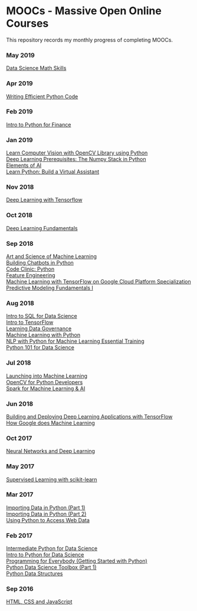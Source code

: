 # MOOCs - Massive Open Online Courses
This repository records my monthly progress of completing MOOCs.

### May 2019

<a href='https://www.coursera.org/account/accomplishments/verify/3S88ELKDSSPE'>Data Science Math Skills</a><br/>

### Apr 2019

<a href='https://www.datacamp.com/statement-of-accomplishment/course/2f9c6ba731cc49bcdce0fbcad5d2b42f79afc1e6'>Writing Efficient Python Code</a><br/>

### Feb 2019

<a href='https://www.datacamp.com/statement-of-accomplishment/course/048411ceaec557fb9a74fd4ac9a5125c0825c4ce'>Intro to Python for Finance</a><br/>

### Jan 2019

<a href='https://www.udemy.com/certificate/UC-0MMEEHUY/?utm_campaign=email&utm_source=sendgrid.com&utm_medium=email'>Learn Computer Vision with OpenCV Library using Python</a><br/>
<a href='https://www.udemy.com/certificate/UC-AHN71HQY/?utm_campaign=email&utm_source=sendgrid.com&utm_medium=email'>Deep Learning Prerequisites: The Numpy Stack in Python</a><br/>
<a href='https://certificates.mooc.fi/validate/hgcny7pbmpj'>Elements of AI</a><br/>
<a href='https://udemy-certificate.s3.amazonaws.com/image/UC-3P36VPHV.jpg'>Learn Python: Build a Virtual Assistant</a><br/>

### Nov 2018

<a href='https://courses.cognitiveclass.ai/certificates/446ed46cd9cc4b458f14e8705512019e'>Deep Learning with Tensorflow</a>

### Oct 2018

<a href='https://courses.cognitiveclass.ai/certificates/e1c045bd3d21406db44f20afe2bcc977'>Deep Learning Fundamentals</a>

### Sep 2018

<a href='https://www.coursera.org/account/accomplishments/verify/DE3CHXDWN75Q'>Art and Science of Machine Learning</a><br/>
<a href='https://www.datacamp.com/courses/building-chatbots-in-python'>Building Chatbots in Python</a><br/>
<a href='https://www.linkedin.com/learning/code-clinic-python-2'>Code Clinic: Python</a><br/>
<a href='https://www.coursera.org/account/accomplishments/verify/VQ5XFARWR7HG'>Feature Engineering</a><br/>
<a href='https://www.coursera.org/account/accomplishments/specialization/A9MNWZTMDVVT'>Machine Learning with TensorFlow on Google Cloud Platform Specialization</a><br/>
<a href='https://courses.cognitiveclass.ai/certificates/a395cfad8e9544059aec791400c8cbdb'>Predictive Modeling Fundamentals I
</a><br/>

### Aug 2018

<a href='https://www.datacamp.com/courses/intro-to-sql-for-data-science'>Intro to SQL for Data Science</a><br/>
<a href='https://www.coursera.org/account/accomplishments/verify/R6D4ASHQCU4U'>Intro to TensorFlow</a><br/>
<a href='https://www.linkedin.com/learning/learning-data-governance'>Learning Data Governance</a><br/>
<a href='https://courses.cognitiveclass.ai/certificates/8d497689b22347f39e0a8407b70d24c6'>Machine Learning with Python</a><br/>
<a href='https://www.linkedin.com/learning/nlp-with-python-for-machine-learning-essential-training'>NLP with Python for Machine Learning Essential Training</a><br/>
<a href='https://courses.cognitiveclass.ai/certificates/f8064e411de24e3a968b296c18afcf7b'>Python 101 for Data Science</a><br/>

### Jul 2018

<a href='https://www.coursera.org/account/accomplishments/verify/T7FJFFBLAYPK'>Launching into Machine Learning</a><br/>
<a href='https://www.linkedin.com/learning/opencv-for-python-developers'>OpenCV for Python Developers</a><br/>
<a href='https://www.linkedin.com/learning/spark-for-machine-learning-ai'>Spark for Machine Learning & AI</a><br/>

### Jun 2018

<a href='https://www.linkedin.com/learning/building-and-deploying-deep-learning-applications-with-tensorflow'>Building and Deploying Deep Learning Applications with TensorFlow</a><br/>
<a href='https://www.coursera.org/account/accomplishments/verify/2QB6L8ED2VS6'>How Google does Machine Learning</a><br/>

### Oct 2017

<a href='https://www.coursera.org/account/accomplishments/verify/X3CHPZ6MFQGA'>Neural Networks and Deep Learning</a><br/>

### May 2017

<a href='https://www.datacamp.com/courses/supervised-learning-with-scikit-learn?utm_source=LinkedIn&utm_medium=Certificate&utm_content=Certificate&utm_campaign=Linkedin-Certificate'>Supervised Learning with scikit-learn</a><br/>

### Mar 2017

<a href='https://www.datacamp.com/courses/importing-data-in-python-part-1?utm_source=LinkedIn&utm_medium=Certificate&utm_content=Certificate&utm_campaign=Linkedin-Certificate'>Importing Data in Python (Part 1)</a><br/>
<a href='https://www.datacamp.com/courses/importing-data-in-python-part-2?utm_source=LinkedIn&utm_medium=Certificate&utm_content=Certificate&utm_campaign=Linkedin-Certificate'>Importing Data in Python (Part 2)</a><br/>
<a href='https://www.coursera.org/account/accomplishments/verify/XU98587KZTGZ'>Using Python to Access Web Data</a><br/>

### Feb 2017

<a href='https://www.datacamp.com/courses/intermediate-python-for-data-science?utm_source=LinkedIn&utm_medium=Certificate&utm_content=Certificate&utm_campaign=Linkedin-Certificate'>Intermediate Python for Data Science</a><br/>
<a href='https://www.datacamp.com/courses/intro-to-python-for-data-science?utm_source=LinkedIn&utm_medium=Certificate&utm_content=Certificate&utm_campaign=Linkedin-Certificate'>Intro to Python for Data Science</a><br/>
<a href='https://www.coursera.org/account/accomplishments/verify/2N5GNK7NH6Z9'>Programming for Everybody (Getting Started with Python)</a><br/>
<a href='https://www.datacamp.com/courses/python-data-science-toolbox-part-1?utm_source=LinkedIn&utm_medium=Certificate&utm_content=Certificate&utm_campaign=Linkedin-Certificate'>Python Data Science Toolbox (Part 1)</a><br/>
<a href='https://www.coursera.org/account/accomplishments/verify/CMD582J8VPS5'>Python Data Structures</a><br/>

### Sep 2016

<a href='https://www.coursera.org/account/accomplishments/verify/KJTLPNRMS8AD'>HTML, CSS and JavaScript</a><br/>
